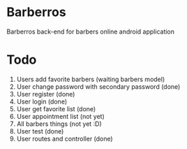 # Barberros  
Barberros back-end for barbers online android application

# Todo
1. Users add favorite barbers (waiting barbers model)
2. User change password with secondary password (done)
3. User register (done)
4. User login (done)
5. User get favorite list (done)
6. User appointment list (not yet)
7. All barbers things (not yet :D)
8. User test (done)
9. User routes and controller (done)